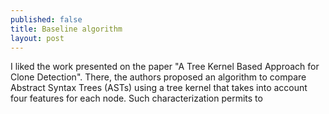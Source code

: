 ```yaml
---
published: false
title: Baseline algorithm
layout: post
---
```

I liked the work presented on the paper "A Tree Kernel Based Approach for Clone Detection". There, the authors proposed an algorithm to compare Abstract Syntax Trees (ASTs) using a tree kernel that takes into account four features for each node. Such characterization permits to   
